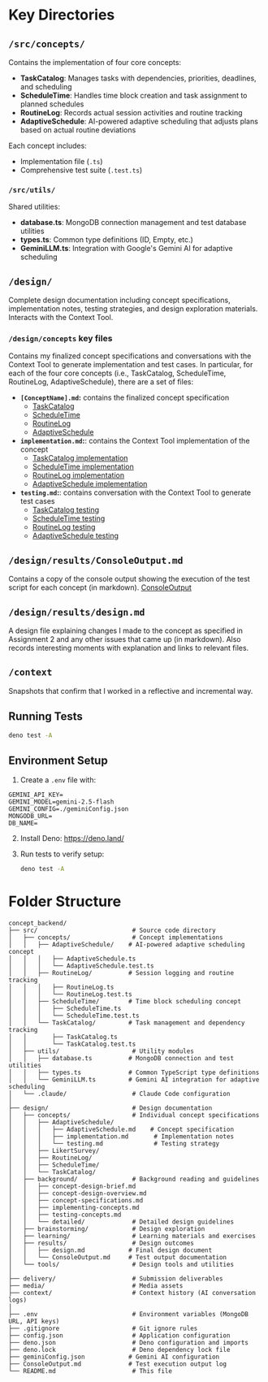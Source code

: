 # Key Directories

## `/src/concepts/`
Contains the implementation of four core concepts:
- **TaskCatalog**: Manages tasks with dependencies, priorities, deadlines, and scheduling
- **ScheduleTime**: Handles time block creation and task assignment to planned schedules
- **RoutineLog**: Records actual session activities and routine tracking
- **AdaptiveSchedule**: AI-powered adaptive scheduling that adjusts plans based on actual routine deviations

Each concept includes:
- Implementation file (`.ts`)
- Comprehensive test suite (`.test.ts`)

### `/src/utils/`
Shared utilities:
- **database.ts**: MongoDB connection management and test database utilities
- **types.ts**: Common type definitions (ID, Empty, etc.)
- **GeminiLLM.ts**: Integration with Google's Gemini AI for adaptive scheduling

## `/design/`
Complete design documentation including concept specifications, implementation notes, testing strategies, and design exploration materials. Interacts with the Context Tool.

### `/design/concepts` key files
Contains my finalized concept specifications and conversations with the Context Tool to generate implementation and test cases. In particular, for each of the four core concepts (i.e., TaskCatalog, ScheduleTime, RoutineLog, AdaptiveSchedule), there are a set of files:
- **`[ConceptName].md`:** contains the finalized concept specification
	- [TaskCatalog](design/concepts/TaskCatalog/TaskCatalog.md)
	- [ScheduleTime](design/concepts/ScheduleTime/ScheduleTime.md)
	- [RoutineLog](design/concepts/RoutineLog/RoutineLog.md)
	- [AdaptiveSchedule](design/concepts/AdaptiveSchedule/AdaptiveSchedule.md)
- **`implementation.md`:**: contains the Context Tool implementation of the concept
	- [TaskCatalog implementation](design/concepts/TaskCatalog/implementation.md)
	- [ScheduleTime implementation](design/concepts/ScheduleTime/implementation.md)
	- [RoutineLog implementation](design/concepts/RoutineLog/implementation.md)
	- [AdaptiveSchedule implementation](design/concepts/AdaptiveSchedule/implementation.md)
- **`testing.md`:**: contains conversation with the Context Tool to generate test cases
	- [TaskCatalog testing](design/concepts/TaskCatalog/testing.md)
	- [ScheduleTime testing](design/concepts/ScheduleTime/testing.md)
	- [RoutineLog testing](design/concepts/RoutineLog/testing.md)
	- [AdaptiveSchedule testing](design/concepts/AdaptiveSchedule/testing.md)

## `/design/results/ConsoleOutput.md`
Contains a copy of the console output showing the execution of the test script for each concept (in markdown).
[ConsoleOutput](design/results/ConsoleOutput.md)

## `/design/results/design.md`
A design file explaining changes I made to the concept as specified in Assignment 2 and any other issues that came up (in markdown). Also records interesting moments with explanation and links to relevant files.

## `/context`
Snapshots that confirm that I worked in a reflective and incremental way.

## Running Tests

```bash
deno test -A
```

## Environment Setup

1. Create a `.env` file with:
  ```
  GEMINI_API_KEY=
  GEMINI_MODEL=gemini-2.5-flash
  GEMINI_CONFIG=./geminiConfig.json
  MONGODB_URL=
  DB_NAME=
   ```

2. Install Deno: https://deno.land/

3. Run tests to verify setup:
   ```bash
   deno test -A
   ```

# Folder Structure

```
concept_backend/
├── src/                          # Source code directory
│   ├── concepts/                 # Concept implementations
│   │   ├── AdaptiveSchedule/    # AI-powered adaptive scheduling concept
│   │   │   ├── AdaptiveSchedule.ts
│   │   │   └── AdaptiveSchedule.test.ts
│   │   ├── RoutineLog/          # Session logging and routine tracking
│   │   │   ├── RoutineLog.ts
│   │   │   └── RoutineLog.test.ts
│   │   ├── ScheduleTime/        # Time block scheduling concept
│   │   │   ├── ScheduleTime.ts
│   │   │   └── ScheduleTime.test.ts
│   │   └── TaskCatalog/         # Task management and dependency tracking
│   │       ├── TaskCatalog.ts
│   │       └── TaskCatalog.test.ts
│   ├── utils/                    # Utility modules
│   │   ├── database.ts          # MongoDB connection and test utilities
│   │   ├── types.ts             # Common TypeScript type definitions
│   │   └── GeminiLLM.ts         # Gemini AI integration for adaptive scheduling
│   └── .claude/                  # Claude Code configuration
│
├── design/                       # Design documentation
│   ├── concepts/                 # Individual concept specifications
│   │   ├── AdaptiveSchedule/
│   │   │   ├── AdaptiveSchedule.md    # Concept specification
│   │   │   ├── implementation.md       # Implementation notes
│   │   │   └── testing.md              # Testing strategy
│   │   ├── LikertSurvey/
│   │   ├── RoutineLog/
│   │   ├── ScheduleTime/
│   │   └── TaskCatalog/
│   ├── background/               # Background reading and guidelines
│   │   ├── concept-design-brief.md
│   │   ├── concept-design-overview.md
│   │   ├── concept-specifications.md
│   │   ├── implementing-concepts.md
│   │   ├── testing-concepts.md
│   │   └── detailed/             # Detailed design guidelines
│   ├── brainstorming/            # Design exploration
│   ├── learning/                 # Learning materials and exercises
│   ├── results/                  # Design outcomes
│   │   ├── design.md            # Final design document
│   │   └── ConsoleOutput.md     # Test output documentation
│   └── tools/                    # Design tools and utilities
│
├── delivery/                     # Submission deliverables
├── media/                        # Media assets
├── context/                      # Context history (AI conversation logs)
│
├── .env                          # Environment variables (MongoDB URL, API keys)
├── .gitignore                    # Git ignore rules
├── config.json                   # Application configuration
├── deno.json                     # Deno configuration and imports
├── deno.lock                     # Deno dependency lock file
├── geminiConfig.json            # Gemini AI configuration
├── ConsoleOutput.md             # Test execution output log
└── README.md                     # This file
```

